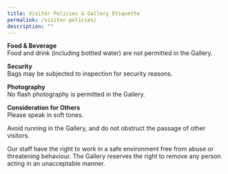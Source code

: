 ```yaml
---
title: Visitor Policies & Gallery Etiquette
permalink: /visitor-policies/
description: ""
---
```

**Food & Beverage**  
Food and drink (including bottled water) are not permitted in the Gallery.

**Security**  
Bags may be subjected to inspection for security reasons.

**Photography**  
No flash photography is permitted in the Gallery.

**Consideration for Others**  
Please speak in soft tones.

Avoid running in the Gallery, and do not obstruct the passage of other visitors.

Our staff have the right to work in a safe environment free from abuse or threatening behaviour. The Gallery reserves the right to remove any person acting in an unacceptable manner.